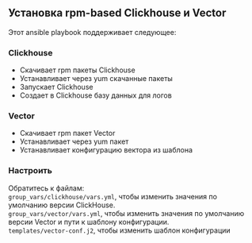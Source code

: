 ## Установка rpm-based Clickhouse и Vector
Этот ansible playbook поддерживает следующее:
### Clickhouse
- Скачивает rpm пакеты Clickhouse
- Устанавливает через yum скачанные пакеты
- Запускает Clickhouse
- Создает в Clickhouse базу данных для логов
### Vector
- Скачивает rpm пакет Vector
- Устанавливает через yum пакет
- Устанавливает конфигурацию вектора из шаблона

### Настроить

Обратитесь к файлам:  
  `group_vars/clickhouse/vars.yml`, чтобы изменить значения по умолчанию версии ClickHouse.  
  `group_vars/vector/vars.yml`, чтобы изменить значения по умолчанию версии Vector и пути к шаблону конфигурации.  
  `templates/vector-conf.j2`, чтобы изменить шаблон конфигурации
